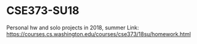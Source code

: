 # CSE373-SU18
Personal hw and solo projects in 2018, summer
Link: https://courses.cs.washington.edu/courses/cse373/18su/homework.html 
